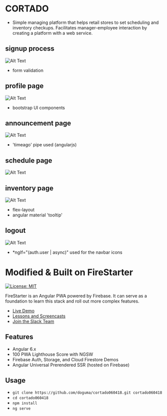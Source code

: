 # CORTADO
- Simple managing platform that helps retail stores to set scheduling and inventory checkups. Facilitates manager-employee interaction by creating a platform with a web service. 


## signup process
![Alt Text](https://j.gifs.com/N9r34N.gif)
- form validation


## profile page
![Alt Text](https://j.gifs.com/N9r3qN.gif)
- bootstrap UI components


## announcement page
![Alt Text](https://j.gifs.com/MQq3y1.gif)
- 'timeago' pipe used (angularjs)


## schedule page
![Alt Text](https://j.gifs.com/yr4Lq6.gif)


## inventory page
![Alt Text](https://j.gifs.com/KZo3PG.gif)
- flex-layout
- angular material 'tooltip'

## logout
![Alt Text](https://j.gifs.com/4RrMl7.gif)
- *ngIf="(auth.user | async)" used for the navbar icons


# Modified & Built on FireStarter

[![License: MIT](https://img.shields.io/badge/License-MIT-green.svg)](https://opensource.org/licenses/MIT)


FireStarter is an Angular PWA powered by Firebase. It can serve as a foundation to learn this stack and roll out more complex features.
- [Live Demo](https://firestarter-96e46.firebaseapp.com/)
- [Lessons and Screencasts](https://angularfirebase.com)
- [Join the Slack Team](https://goo.gl/qF8Q5r)

## Features

- Angular 6.x
- 100 PWA Lighthouse Score with NGSW
- Firebase Auth, Storage, and Cloud Firestore Demos
- Angular Universal Prerendered SSR (hosted on Firebase)

## Usage

- `git clone https://github.com/doguma/cortado060418.git cortado060418`
- `cd cortado060418`
- `npm install`
- `ng serve`
